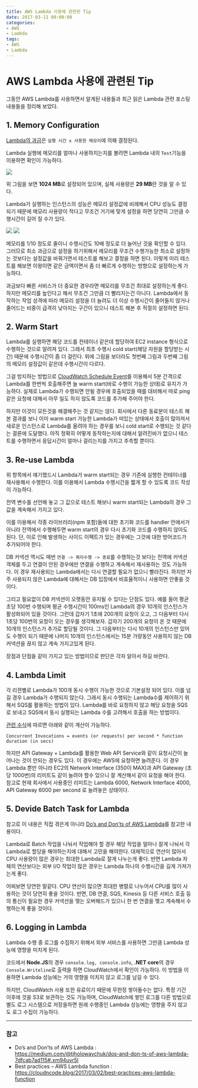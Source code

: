 ```yaml
---
title: AWS Lambda 사용에 관련된 Tip 
date: 2017-03-11 00:00:00
categories:
- AWS
- Lambda
tags:
- AWS
- Lambda
---
```


# AWS Lambda 사용에 관련된 Tip

그동안 AWS Lambda를 사용하면서 알게된 내용들과 최근 읽은 Lambda 관련 포스팅 내용들을 정리해 보았다.

## 1. Memory Configuration

[Lambda의 과금](https://aws.amazon.com/lambda/pricing)은 `실행 시간 x 사용한 메모리`에 의해 결정된다.

Lambda 실행에 메모리를 얼마나 사용하지는지를 볼려면 Lambda 내의 `Test`기능을 이용하면 확인이 가능하다.

<img src="https://github.com/DevStarSJ/Study/raw/master/Blog/Cloud/AWS/Lambda/images/Lambda.Tips.01.01.png?raw=true">

위 그림을 보면 **1024 MB**로 설정되어 있으며, 실제 사용량은 **29 MB**란 것을 알 수 있다.

Lambda가 실행하는 인스턴스의 성능은 메모리 설정값에 비례해서 CPU 성능도 결정되기 때문에 메모리 사용량이 적다고 무조건 거기에 맞게 설정을 하면 당연히 그만큼 수행시간이 길어 질 수가 있다.

<img src="https://github.com/DevStarSJ/Study/raw/master/Blog/Cloud/AWS/Lambda/images/Lambda.Tips.01.02.png?raw=true">
<img src="https://github.com/DevStarSJ/Study/raw/master/Blog/Cloud/AWS/Lambda/images/Lambda.Tips.01.03.png?raw=true">

메모리를 1/10 정도로 줄이니 수행시간도 10배 정도로 더 늘어난 것을 확인할 수 있다.
그러므로 최소 과금으로 설정을 하기위해서 메모리를 무조건 수행가능한 최소로 설정하는 것보다는 설정값을 바꿔가면서 테스트를 해보고 결정을 하면 된다.
이렇게 미리 테스트를 해보면 이왕이면 같은 금액이면서 좀 더 빠르게 수행하는 방향으로 설정하는게 가능하다.

과금보다 빠른 서비스가 더 중요한 경우라면 메모리를 무조건 최대로 설정하는게 좋다.
하지만 메모리를 높인다고 해서 무조건 그만큼 더 빨리지는건 아니다. Lambda에서 동작하는 작업 성격에 따라 메모리 설정을 더 늘려도 더 이상 수행시간이 줄어들지 않거나 줄어드는 비중이 급격히 낮아지는 구간이 있으니 테스트 해본 후 적절히 설정하면 된다.

## 2. Warm Start

Lambda를 실행하면 해당 코드를 컨테이너 같은데 할당하여 EC2 instance 형식으로 수행하는 것으로 알려져 있다.
그래서 최초 수행시 cold start(해당 자원을 할당받는 시간) 때문에 수행시간이 좀 더 걸린다.
위에 그림을 보더라도 첫번째 그림과 두번째 그림의 메모리 설정값이 같은데 수행시간이 다르다.


그걸 방지하는 방법으로 [CloudWatch Schedule Event](http://docs.aws.amazon.com/ko_kr/AmazonCloudWatch/latest/events/ScheduledEvents.html)를 이용해서 5분 간격으로 Lambda를 한번씩 호출해주면 늘 warm start(바로 수행이 가능한 상태)로 유지가 가능하다.
실제로 Lambda가 수행되면 안될 경우에 호출되었을 때를 대비해서 따로 ping 같은 요청에 대해서 아무 일도 하지 않도록 코드를 추가해 주어야 한다.

하지만 이것이 모든것을 해결해주는 것 같지는 않다.
회사에서 다른 동료분이 테스트 해본 결과를 보니 이미 warm start 가능한 Lambda가 떠있는 상태에서 호출이 많아져서 새로운 인스턴스로 Lambda를 올려야 하는 경우를 보니 cold start로 수행되는 것 같다는 결론에 도달했다.
아직 정확히 어떻게 동작하는지에 대해서 알려진바가 없으니 테스트를 수행하면서 응답시간이 얼마나 걸리는지를 가지고 추측할 뿐이다.


## 3. Re-use Lambda

위 항목에서 얘기했드시 Lambda가 warm start되는 경우 기존에 실행한 컨테이너를 재사용해서 수행한다.
이를 이용해서 Lambda 수행시간을 짧게 할 수 있도록 코드 작성이 가능하다.

전역 변수를 선언해 놓고 그 값으로 테스트 해보니 warm start되는 Lambda의 경우 그 값을 계속해서 가지고 있다.

이를 이용해서 각종 라이브러리(npm 포함)들에 대한 초기화 코드를 handler 안에서가 아니라 전역에서 수행해두면 warm start의 경우 다시 초기화 코드를 수행하지 않아도 된다. 단, 이로 인해 발생하는 사이드 이펙트가 있는 경우에는 그것에 대한 방어코드가 추가되어야 한다.

DB 커넥션 역시도 매번 `연결 -> 쿼리수행 -> 종료`를 수행하는것 보다는 전역에 커넥션 객체를 두고 연결이 안된 경우에만 연결을 수행하고 계속해서 재사용하는 것도 가능하다.
이 경우 재사용되는 Lambda에서는 다시 연결할 필요가 없으니 빨라진다.
하지만 자주 사용되지 않은 Lambda에 대해서는 DB 입장에서 비효율적이니 사용하면 안좋을 것이다.

그리고 필요없이 DB 커넥션이 오랫동안 유지될 수 있다는 단점도 있다.
예를 들어 평균 초당 100번 수행되며 평균 수행시간이 100ms인 Lambda의 경우 10개의 인스턴스가 활성화되어 있을 것이다.
그런데 갑자기 1초에 200개의 요청이 오고, 그 다음부터 다시 1초당 100번의 요청이 오는 경우를 생각해보자.
갑자기 200개의 요청이 온 것 때문에 10개의 인스턴스가 추가로 할당될 것이다. 그 다음부터는 다시 10개의 인스턴스만 있어도 수행이 되기 때문에 나머지 10개의 인스턴스에서는 15분 가량동안 사용하지 않는 DB 커넥션을 끊지 않고 계속 가지고있게 된다.

장점과 단점을 같이 가지고 있는 방법이므로 판단은 각자 알아서 하길 바란다. 

## 4. Lambda Limit

각 리젼별로 Lambda가 100개 동시 수행이 가능한 것으로 기본설정 되어 있다.
이를 넘길 경우 Lambda가 수행되지 않는다.
그래서 동시 수행되는 Lambda수를 제어하기 위해서 SQS를 활용하는 방법이 있다.
Lambda를 바로 요청하지 않고 해당 요청을 SQS로 보내고 SQS에서 동시 실행되는 Lambda 수를 고려해서 호출을 하는 방법이다.

[관련 수식](http://docs.aws.amazon.com/ko_kr/lambda/latest/dg/concurrent-executions.html)에 따르면 아래와 같이 계산이 가능하다.

```
Concurrent Invocations = events (or requests) per second * function duration (in secs)
```

하지만 API Gateway + Lambda를 활용한 Web API Service와 같이 요청시간이 늘어나는 것이 안되는 경우도 있다.
이 경우에는 AWS에 요청하면 늘려준다.
이 경우 Lambda 뿐만 아니라 EC2의 Network Interface (350이 MAX)과 API Gateway (초당 1000번)의 리미트도 같이 늘려야 할수 있으니 잘 계산해서 같이 요청을 해야 한다.
참고로 현재 회사에서 사용중인 리미트는 Lambda 6000, Network Interface 4000, API Gateway 6000 per second 로 늘려놓은 상태이다. 

## 5. Devide Batch Task for Lambda

참고로 이 내용은 직접 겪은게 아니라 [Do’s and Don’ts of AWS Lambda](https://medium.com/@tjholowaychuk/dos-and-don-ts-of-aws-lambda-7dfcab7ad115#.xm94uvr5l)를 참고한 내용이다.

Lambda로 Batch 작업을 나눠서 작업해야 할 경우 해당 작업을 얼마나 잘게 나눠서 각 Lambda로 할당을 해야하는지에 대해서 고민을 해야한다.
대체적으로 연산이 많아서 CPU 사용량이 많은 경우는 최대한 Lambda로 잘게 나누는게 좋다.
반면 Lambda 자체의 연산보다는 외부 I/O 작업이 많은 경우는 Lambda 하나의 수행시간을 길게 가져가는게 좋다.

어찌보면 당연한 말같다.
CPU 연산이 많으면 최대한 병렬로 나누어서 CPU를 많이 사용하는 것이 당연히 좋을 것이다.
반면, DB 연결, SQS, Kinesis 등 다른 서비스 호출 등의 통신이 필요한 경우 커넥션을 맺는 오버해드가 있으니 한 번 연결을 맺고 계속해서 수행하는게 좋을 것이다.

## 6. Logging in Lambda

Lambda 수행 중 로그를 수집하기 위해서 외부 서비스를 사용하면 그만큼 Lambda 성능에 영향을 미치게 된다.

코드에서 **Node.JS**의 경우 `console.log, console.info`, **.NET core**의 경우 ` Console.Writeline`로 출력을 하면 CloudWatch에서 확인이 가능하다.
이 방법을 이용하면 Lambda 성능에는 거의 영향을 미치지 않고 로그를 남길 수 있다.

하지만, CloudWatch 사용 또한 유료이기 때문에 무한정 쌓아둘수는 없다. 특정 기간 이후에 것을 S3로 보관하는 것도 가능하며, CloudWatch에 쌓인 로그를 다른 방법으로 별도 로그 시스템으로 저장을하면 원래 수행중인 Lambda 성능에는 영향을 주지 않고도 로그 수집이 가능하다.

-----------

### 참고
- Do’s and Don’ts of AWS Lambda : <https://medium.com/@tjholowaychuk/dos-and-don-ts-of-aws-lambda-7dfcab7ad115#.xm94uvr5l>
- Best practices – AWS Lambda function : <https://cloudncode.blog/2017/03/02/best-practices-aws-lambda-function>


